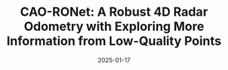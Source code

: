 ---
title: "CAO-RONet: A Robust 4D Radar Odometry with Exploring More Information from Low-Quality Points"
image: '/images/caoronet.png'
excerpt: 'Zhiheng Li, **Yubo Cui**, Ningyuan Huang, Chenglin Pang and Zheng Fang'
collection: publications
permalink: /publication/caoronet
date: 2025-01-17
venue: 'IEEE International Conference on Robotics and Automation (ICRA) 2025'
paperurl: '/files/CAO-RONet.pdf'
# link: 'https://arxiv.org/abs/2412.08388'
---
